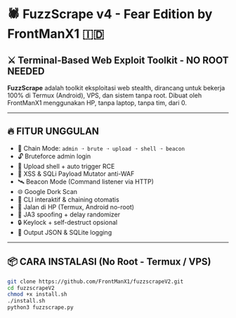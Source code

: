 # 🕷️ FuzzScrape v4 - Fear Edition by FrontManX1 🇮🇩

## ⚔️ Terminal-Based Web Exploit Toolkit - NO ROOT NEEDED

**FuzzScrape** adalah toolkit eksploitasi web stealth, dirancang untuk bekerja 100% di Termux (Android), VPS, dan sistem tanpa root. Dibuat oleh FrontManX1 menggunakan HP, tanpa laptop, tanpa tim, dari 0.

---

## 🔥 FITUR UNGGULAN

- 🔗 Chain Mode: `admin ➝ brute ➝ upload ➝ shell ➝ beacon`
- 🔓 Bruteforce admin login
- 📂 Upload shell + auto trigger RCE
- 🧠 XSS & SQLi Payload Mutator anti-WAF
- 🛰️ Beacon Mode (Command listener via HTTP)
- 🌐 Google Dork Scan
- 🔁 CLI interaktif & chaining otomatis
- 📱 Jalan di HP (Termux, Android no-root)
- 🧬 JA3 spoofing + delay randomizer
- 🔒 Keylock + self-destruct opsional
- 🧾 Output JSON & SQLite logging

---

## 📦 CARA INSTALASI (No Root - Termux / VPS)

```bash
git clone https://github.com/FrontManX1/fuzzscrapeV2.git
cd fuzzscrapeV2
chmod +x install.sh
./install.sh
python3 fuzzscrape.py